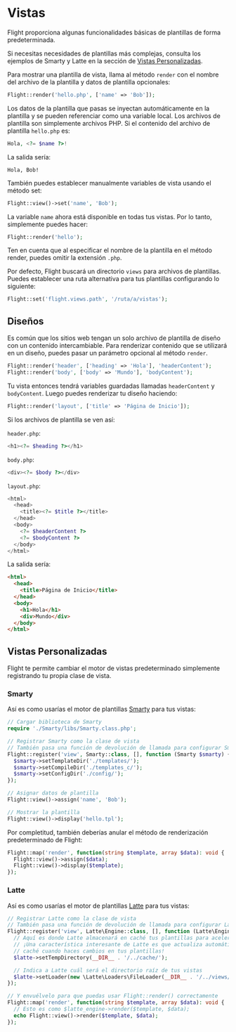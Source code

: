 # Vistas

Flight proporciona algunas funcionalidades básicas de plantillas de forma predeterminada.

Si necesitas necesidades de plantillas más complejas, consulta los ejemplos de Smarty y Latte en la sección de [Vistas Personalizadas](#custom-views).

Para mostrar una plantilla de vista, llama al método `render` con el nombre
del archivo de la plantilla y datos de plantilla opcionales:


```php
Flight::render('hello.php', ['name' => 'Bob']);
```

Los datos de la plantilla que pasas se inyectan automáticamente en la plantilla y se pueden
referenciar como una variable local. Los archivos de plantilla son simplemente archivos PHP. Si el
contenido del archivo de plantilla `hello.php` es:

```php
Hola, <?= $name ?>!
```

La salida sería:

```
Hola, Bob!
```

También puedes establecer manualmente variables de vista usando el método set:

```php
Flight::view()->set('name', 'Bob');
```

La variable `name` ahora está disponible en todas tus vistas. Por lo tanto, simplemente puedes hacer:

```php
Flight::render('hello');
```

Ten en cuenta que al especificar el nombre de la plantilla en el método render, puedes
omitir la extensión `.php`.

Por defecto, Flight buscará un directorio `views` para archivos de plantillas. Puedes
establecer una ruta alternativa para tus plantillas configurando lo siguiente:

```php
Flight::set('flight.views.path', '/ruta/a/vistas');
```

## Diseños

Es común que los sitios web tengan un solo archivo de plantilla de diseño con un contenido intercambiable.
Para renderizar contenido que se utilizará en un diseño, puedes pasar un parámetro opcional
al método `render`.

```php
Flight::render('header', ['heading' => 'Hola'], 'headerContent');
Flight::render('body', ['body' => 'Mundo'], 'bodyContent');
```

Tu vista entonces tendrá variables guardadas llamadas `headerContent` y `bodyContent`.
Luego puedes renderizar tu diseño haciendo:

```php
Flight::render('layout', ['title' => 'Página de Inicio']);
```

Si los archivos de plantilla se ven así:

`header.php`:

```php
<h1><?= $heading ?></h1>
```

`body.php`:

```php
<div><?= $body ?></div>
```

`layout.php`:

```php
<html>
  <head>
    <title><?= $title ?></title>
  </head>
  <body>
    <?= $headerContent ?>
    <?= $bodyContent ?>
  </body>
</html>
```

La salida sería:
```html
<html>
  <head>
    <title>Página de Inicio</title>
  </head>
  <body>
    <h1>Hola</h1>
    <div>Mundo</div>
  </body>
</html>
```

## Vistas Personalizadas

Flight te permite cambiar el motor de vistas predeterminado simplemente registrando tu
propia clase de vista.

### Smarty

Así es como usarías el motor de plantillas [Smarty](http://www.smarty.net/)
para tus vistas:

```php
// Cargar biblioteca de Smarty
require './Smarty/libs/Smarty.class.php';

// Registrar Smarty como la clase de vista
// También pasa una función de devolución de llamada para configurar Smarty al cargar
Flight::register('view', Smarty::class, [], function (Smarty $smarty) {
  $smarty->setTemplateDir('./templates/');
  $smarty->setCompileDir('./templates_c/');
  $smarty->setConfigDir('./config/');
});

// Asignar datos de plantilla
Flight::view()->assign('name', 'Bob');

// Mostrar la plantilla
Flight::view()->display('hello.tpl');
```

Por completitud, también deberías anular el método de renderización predeterminado de Flight:

```php
Flight::map('render', function(string $template, array $data): void {
  Flight::view()->assign($data);
  Flight::view()->display($template);
});
```

### Latte

Así es como usarías el motor de plantillas [Latte](https://latte.nette.org/)
para tus vistas:

```php
// Registrar Latte como la clase de vista
// También pasa una función de devolución de llamada para configurar Latte al cargar
Flight::register('view', Latte\Engine::class, [], function (Latte\Engine $latte) {
  // Aquí es donde Latte almacenará en caché tus plantillas para acelerar las cosas
  // ¡Una característica interesante de Latte es que actualiza automáticamente tu
  // caché cuando haces cambios en tus plantillas!
  $latte->setTempDirectory(__DIR__ . '/../cache/');

  // Indica a Latte cuál será el directorio raíz de tus vistas
  $latte->setLoader(new \Latte\Loaders\FileLoader(__DIR__ . '/../views/'));
});

// Y envuélvelo para que puedas usar Flight::render() correctamente
Flight::map('render', function(string $template, array $data): void {
  // Esto es como $latte_engine->render($template, $data);
  echo Flight::view()->render($template, $data);
});
```